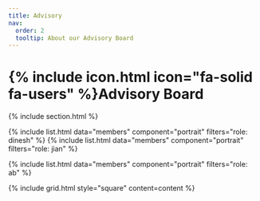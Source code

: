 ```yaml
---
title: Advisory
nav:
  order: 2
  tooltip: About our Advisory Board
---
```


# {% include icon.html icon="fa-solid fa-users" %}Advisory Board

<!-- Meet our advisors. -->

{% include section.html %}

{% include list.html data="members" component="portrait" filters="role: dinesh" %}
{% include list.html data="members" component="portrait" filters="role: jian" %}

{% include list.html data="members" component="portrait" filters="role: ab" %}

{% include grid.html style="square" content=content %}
